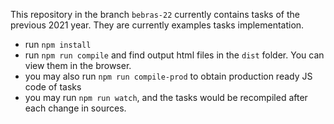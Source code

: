 This repository in the branch `bebras-22` currently contains tasks of the previous 2021 year. They are currently examples tasks implementation.

- run `npm install`
- run `npm run compile` and find output html files in the `dist` folder. You can view them in the browser.
- you may also run `npm run compile-prod` to obtain production ready JS code of tasks
- you may run `npm run watch`, and the tasks would be recompiled after each change in sources.